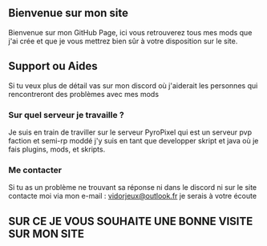 ## Bienvenue sur mon site

Bienvenue sur mon GitHub Page, ici vous retrouverez tous mes mods que j'ai crée et que je vous mettrez bien sûr à votre disposition sur le site.

## Support ou Aides

Si tu veux plus de détail vas sur mon discord où j'aiderait les personnes qui rencontreront des problèmes avec mes mods

### Sur quel serveur je travaille ?

Je suis en train de traviller sur le serveur PyroPixel qui est un serveur pvp faction et semi-rp moddé j'y suis en tant que developper skript et java où je fais plugins, mods, et skripts.

### Me contacter

Si tu as un problème ne trouvant sa réponse ni dans le discord ni sur le site contacte moi via mon e-mail : vidorjeux@outlook.fr
je serais à votre écoute





## SUR CE JE VOUS SOUHAITE UNE BONNE VISITE SUR MON SITE
